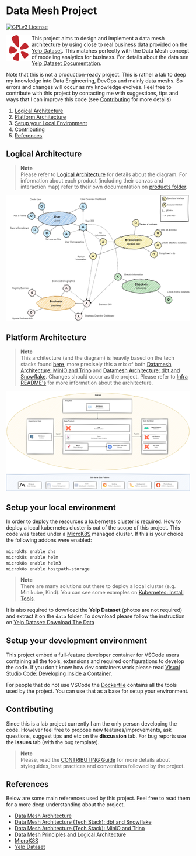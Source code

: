 # Data Mesh Project

[![GPLv3 License](https://img.shields.io/badge/License-GPL%20v3-yellow.svg)](https://opensource.org/licenses/)

<img src="docs/_static/icons/yelp.svg" align="left" width="70" height="70">

This project aims to design and implement a data mesh architecture by using close to real business data
provided on the [Yelp Dataset](https://www.yelp.com/dataset). This matches perfectly with the Data Mesh
concept of modeling analytics for business. For details about the data see
[Yelp Dataset Documentation](https://www.yelp.com/dataset/documentation/main).

Note that this is not a production-ready project. This is rather a lab to deep my knowledge into Data
Engineering, DevOps and mainly data meshs. So errors and changes will occur as my knowledge evolves. Feel free
to contribute with this project by contacting me with suggestions, tips and ways that I can improve this code
(see [Contributing](#contributing) for more details)

1. [Logical Architecture](#logical-architecture)
1. [Platform Architecture](#platform-architecture)
1. [Setup your Local Environment](#setup-your-local-environment)
1. [Contributing](#contributing)
1. [References](#references)

## Logical Architecture

<!-- TODO: Add the path to the products folder -->
> **Note** </br>
> Please refer to [Logical Architecture](docs/logical-architecture.md) for details about the diagram. For
> information about each product (including their canvas and interaction map) refer to their own
> documentation on [products folder]().

<p align="center">
<img src="docs/_static/products/logical-architecture.drawio.png" />
</p>

## Platform Architecture

> **Note** </br>
> This architecture (and the diagram) is heavily based on the tech stacks found
> [here](https://www.datamesh-architecture.com/#tech-stacks), more precisely this a mix of both
> [Datamesh Architecture: MinIO and Trino](https://www.datamesh-architecture.com/tech-stacks/minio-trino) and
> [Datamesh Architecture: dbt and Snowflake](https://www.datamesh-architecture.com/tech-stacks/dbt-snowflake).
> Changes should occur as the project. Please refer to [Infra README's](infra/README.md) for more information
> about the architecture.

<p align="center">
<img src="docs/_static/architecture/platform-architecture.drawio.png" />
</p>

## Setup your local environment

In order to deploy the resources a kubernetes cluster is required. How to deploy a local kubernetes cluster
is out of the scope of this project. This code was tested under a [MicroK8S](https://microk8s.io/) managed
cluster. If this is your choice the following addons were enabled:

```shell
microk8s enable dns
microk8s enable helm
microk8s enable helm3
microk8s enable hostpath-storage
```

> **Note** </br>
> There are many solutions out there to deploy a local cluster (e.g. Minikube, Kind). You can see some
> examples on [Kubernetes: Install Tools](https://kubernetes.io/docs/tasks/tools/).

It is also required to download the **Yelp Dataset** (photos are not required) and extract it on the `data`
folder. To download please follow the instruction on
[Yelp Dataset: Download The Data](https://www.yelp.com/dataset/download)

## Setup your development environment

This project embed a full-feature developer container for VSCode users containing all the tools, extensions
and required configurations to develop the code. If you don't know how dev containers work please read
[Visual Studio Code: Developing Inside a Container](https://code.visualstudio.com/docs/devcontainers/containers).

For people that do not use VSCode the [Dockerfile](.devcontainer/Dockerfile) contains all the tools used by
the project. You can use that as a base for setup your environment.

## Contributing

Since this is a lab project currently I am the only person developing the code. However feel free to propose
new features/improvements, ask questions, suggest tips and etc on the  **discussion** tab. For bug reports
use the **issues** tab (with the bug template).

> **Note** </br>
> Please, read the [CONTRIBUTING Guide](CONTRIBUTING.md) for more details about styleguides, best practices
> and conventions followed by the project.

## References

Below are some main references used by this project. Feel free to read them for a more deep understanding
about the project.

* [Data Mesh Architecture](https://www.datamesh-architecture.com/)
* [Data Mesh Architecture (Tech Stack): dbt and Snowflake](https://www.datamesh-architecture.com/tech-stacks/dbt-snowflake)
* [Data Mesh Architecture (Tech Stack): MinIO and Trino](https://www.datamesh-architecture.com/tech-stacks/minio-trino)
* [Data Mesh Principles and Logical Architecture](https://martinfowler.com/articles/data-mesh-principles.html)
* [MicroK8S](https://microk8s.io/)
* [Yelp Dataset](https://www.yelp.com/dataset)
